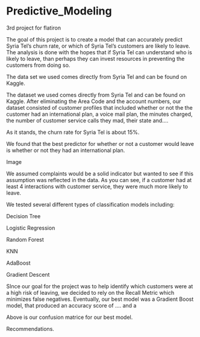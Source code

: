 # Predictive_Modeling
3rd project for flatiron


The goal of this project is to create a model that can accurately predict Syria Tel’s churn rate, or which of Syria Tel’s customers are likely to leave. The analysis is done with the hopes that if Syria Tel can understand who is likely to leave, than perhaps they can invest resources in preventing the customers from doing so. 

The data set we used comes directly from Syria Tel and can be found on Kaggle. 






The dataset we used comes directly from Syria Tel and can be found on Kaggle. After eliminating the Area Code and the account numbers, our dataset consisted of customer profiles that included whether or not the the customer had an international plan, a voice mail plan, the minutes charged, the number of customer service calls they mad, their state and….



As it stands, the churn rate for Syria Tel is about 15%. 






We found that the best predictor for whether or not a customer would leave is whether or not they had an international plan. 



Image 






We assumed complaints would be a solid indicator but wanted to see if this assumption was reflected in the data. As you can see, if a customer had at least 4 interactions with customer service, they were much more likely to leave. 













We tested several different types of classification models including: 

Decision Tree

Logistic Regression

Random Forest 

KNN 

AdaBoost

Gradient Descent 


SInce our goal for the project was to help identify which customers were at a high risk of leaving, we decided to rely on the Recall Metric which minimizes false negatives. Eventually, our best model was a Gradient Boost model, that produced an accuracy score of …. and a 



Above is our confusion matrice for our best model. 





Recommendations. 
